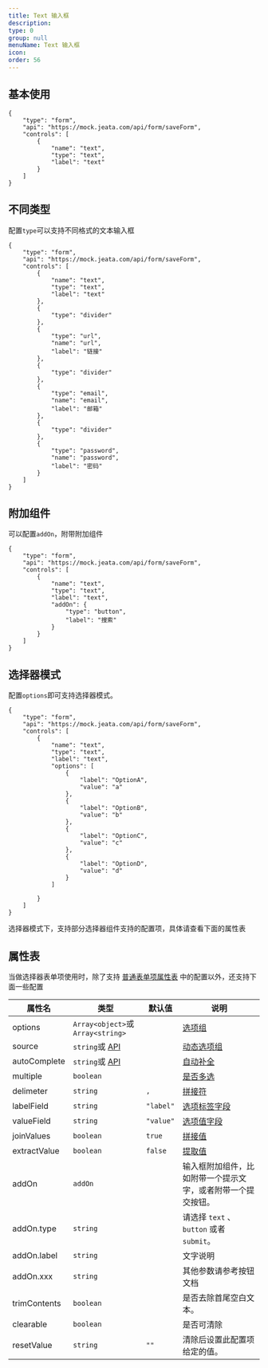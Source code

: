 ```yaml
---
title: Text 输入框
description:
type: 0
group: null
menuName: Text 输入框
icon:
order: 56
---
```


## 基本使用

```schema:height="400" scope="body"
{
    "type": "form",
    "api": "https://mock.jeata.com/api/form/saveForm",
    "controls": [
        {
            "name": "text",
            "type": "text",
            "label": "text"
        }
    ]
}
```

## 不同类型

配置`type`可以支持不同格式的文本输入框

```schema:height="550" scope="body"
{
    "type": "form",
    "api": "https://mock.jeata.com/api/form/saveForm",
    "controls": [
        {
            "name": "text",
            "type": "text",
            "label": "text"
        },
        {
            "type": "divider"
        },
        {
            "type": "url",
            "name": "url",
            "label": "链接"
        },
        {
            "type": "divider"
        },
        {
            "type": "email",
            "name": "email",
            "label": "邮箱"
        },
        {
            "type": "divider"
        },
        {
            "type": "password",
            "name": "password",
            "label": "密码"
        }
    ]
}
```

## 附加组件

可以配置`addOn`，附带附加组件

```schema:height="400" scope="body"
{
    "type": "form",
    "api": "https://mock.jeata.com/api/form/saveForm",
    "controls": [
        {
            "name": "text",
            "type": "text",
            "label": "text",
            "addOn": {
                "type": "button",
                "label": "搜索"
            }
        }
    ]
}
```

## 选择器模式

配置`options`即可支持选择器模式。

```schema:height="400" scope="body"
{
    "type": "form",
    "api": "https://mock.jeata.com/api/form/saveForm",
    "controls": [
        {
            "name": "text",
            "type": "text",
            "label": "text",
            "options": [
                {
                    "label": "OptionA",
                    "value": "a"
                },
                {
                    "label": "OptionB",
                    "value": "b"
                },
                {
                    "label": "OptionC",
                    "value": "c"
                },
                {
                    "label": "OptionD",
                    "value": "d"
                }
            ]

        }
    ]
}
```

选择器模式下，支持部分选择器组件支持的配置项，具体请查看下面的属性表

## 属性表

当做选择器表单项使用时，除了支持 [普通表单项属性表](./formitem#%E5%B1%9E%E6%80%A7%E8%A1%A8) 中的配置以外，还支持下面一些配置

| 属性名       | 类型                              | 默认值    | 说明                                                                                        |
| ------------ | --------------------------------- | --------- | ------------------------------------------------------------------------------------------- |
| options      | `Array<object>`或`Array<string>`  |           | [选项组](./options#%E9%9D%99%E6%80%81%E9%80%89%E9%A1%B9%E7%BB%84-options)                   |
| source       | `string`或 [API](../../types/api) |           | [动态选项组](./options#%E5%8A%A8%E6%80%81%E9%80%89%E9%A1%B9%E7%BB%84-source)                |
| autoComplete | `string`或 [API](../../types/api) |           | [自动补全](./options#%E8%87%AA%E5%8A%A8%E8%A1%A5%E5%85%A8-autocomplete)                     |
| multiple     | `boolean`                         |           | [是否多选](./options#%E5%A4%9A%E9%80%89-multiple)                                           |
| delimeter    | `string`                          | `,`       | [拼接符](./options#%E6%8B%BC%E6%8E%A5%E7%AC%A6-delimiter)                                   |
| labelField   | `string`                          | `"label"` | [选项标签字段](./options#%E9%80%89%E9%A1%B9%E6%A0%87%E7%AD%BE%E5%AD%97%E6%AE%B5-labelfield) |
| valueField   | `string`                          | `"value"` | [选项值字段](./options#%E9%80%89%E9%A1%B9%E5%80%BC%E5%AD%97%E6%AE%B5-valuefield)            |
| joinValues   | `boolean`                         | `true`    | [拼接值](./options#%E6%8B%BC%E6%8E%A5%E5%80%BC-joinvalues)                                  |
| extractValue | `boolean`                         | `false`   | [提取值](./options#%E6%8F%90%E5%8F%96%E5%A4%9A%E9%80%89%E5%80%BC-extractvalue)              |
| addOn        | `addOn`                           |           | 输入框附加组件，比如附带一个提示文字，或者附带一个提交按钮。                                |
| addOn.type   | `string`                          |           | 请选择 `text` 、`button` 或者 `submit`。                                                    |
| addOn.label  | `string`                          |           | 文字说明                                                                                    |
| addOn.xxx    | `string`                          |           | 其他参数请参考按钮文档                                                                      |
| trimContents | `boolean`                         |           | 是否去除首尾空白文本。                                                                      |
| clearable    | `boolean`                         |           | 是否可清除                                                                                  |
| resetValue   | `string`                          | `""`      | 清除后设置此配置项给定的值。                                                                |
